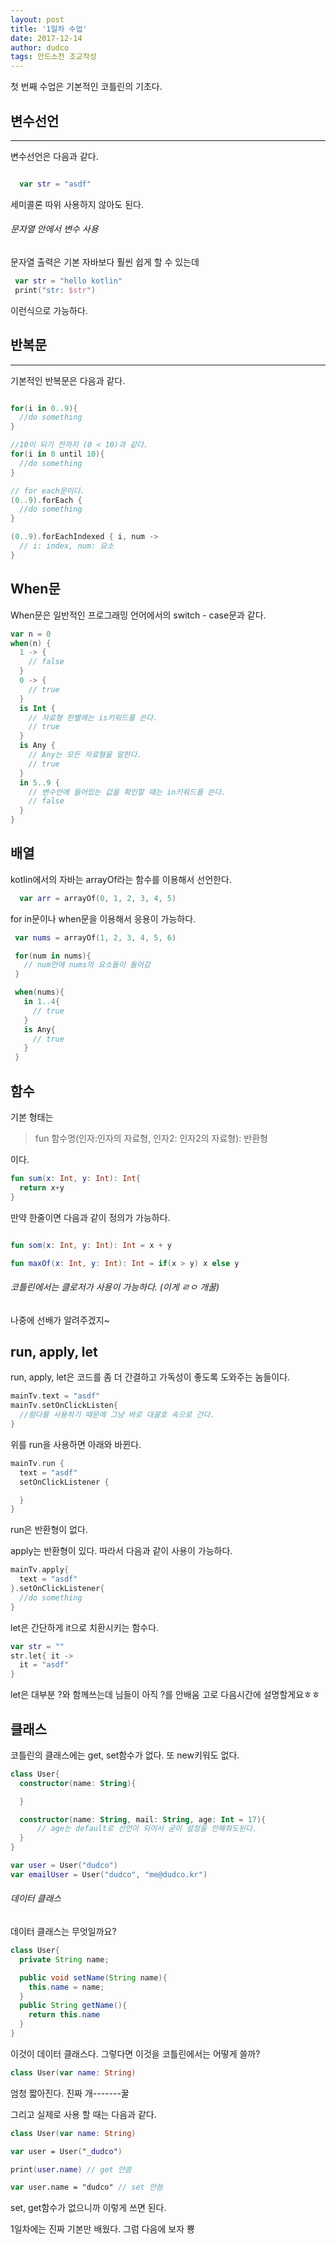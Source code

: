 ```yaml
---
layout: post
title: '1일차 수업'
date: 2017-12-14
author: dudco
tags: 안드소전 조교작성
---
```


첫 번째 수업은 기본적인 코틀린의 기초다.

## 변수선언
---

변수선언은 다음과 같다.

```kotlin

  var str = "asdf"

```

세미콜론 따위 사용하지 않아도 된다.

###### 문자열 안에서 변수 사용
문자열 출력은 기본 자바보다 훨씬 쉽게 할 수 있는데
```kotlin
 var str = "hello kotlin"
 print("str: $str")
```
이런식으로 가능하다.

## 반복문
---
기본적인 반복문은 다음과 같다.

```kotlin

for(i in 0..9){
  //do something
}

//10이 되기 전까지 (0 < 10)과 같다.
for(i in 0 until 10){
  //do something
}

// for each문이다.
(0..9).forEach {
  //do something
}

(0..9).forEachIndexed { i, num ->
  // i: index, num: 요소
}
```

## When문

When문은 일반적인 프로그래밍 언어에서의 switch - case문과 같다.

```kotlin
var n = 0
when(n) {
  1 -> {
    // false
  }
  0 -> {
    // true
  }
  is Int {
    // 자료형 판별에는 is키워드를 쓴다.
    // true
  }
  is Any {
    // Any는 모든 자료형을 말한다.
    // true
  }
  in 5..9 {
    // 변수안에 들어있는 값을 확인할 때는 in키워드를 쓴다.
    // false
  }
}

```

## 배열

kotlin에서의 자바는 arrayOf라는 함수를 이용해서 선언한다.

```kotlin
  var arr = arrayOf(0, 1, 2, 3, 4, 5)
```

for in문이나 when문을 이용해서 응용이 가능하다.

```kotlin
 var nums = arrayOf(1, 2, 3, 4, 5, 6)

 for(num in nums){
   // num안에 nums의 요소들이 들어감
 }

 when(nums){
   in 1..4{
     // true
   }
   is Any{
     // true
   }
 }
```

## 함수

기본 형태는
> fun 함수명(인자:인자의 자료형, 인자2: 인자2의 자료형): 반환형

이다.

```kotlin
fun sum(x: Int, y: Int): Int{
  return x+y
}
```

만약 한줄이면 다음과 같이 정의가 가능하다.

```kotlin

fun som(x: Int, y: Int): Int = x + y

fun maxOf(x: Int, y: Int): Int = if(x > y) x else y
```

###### 코틀린에서는 클로저가 사용이 가능하다. (이게 ㄹㅇ 개꿀)
나중에 선배가 알려주겠지~


## run, apply, let

run, apply, let은 코드를 좀 더 간결하고 가독성이 좋도록 도와주는 놈들이다.

```kotlin
mainTv.text = "asdf"
mainTv.setOnClickListen{
  //람다를 사용하기 때문에 그냥 바로 대괄호 속으로 간다.
}
```
위를 run을 사용하면 아래와 바뀐다.
```kotlin
mainTv.run {
  text = "asdf"
  setOnClickListener {

  }
}
```
run은 반환형이 없다.

apply는 반환형이 있다. 따라서 다음과 같이 사용이 가능하다.

```kotlin
mainTv.apply{
  text = "asdf"
}.setOnClickListener{
  //do something
}
```

let은 간단하게 it으로 치환시키는 함수다.
```kotlin
var str = ""
str.let{ it ->
  it = "asdf"
}
```

let은 대부분 ?와 함께쓰는데 님들이 아직 ?를 안배움 고로 다음시간에 설명할게요ㅎㅎ

## 클래스
코틀린의 클래스에는 get, set함수가 없다. 또 new키워도 없다.

```kotlin
class User{
  constructor(name: String){

  }

  constructor(name: String, mail: String, age: Int = 17){
      // age는 default로 선언이 되어서 굳이 설정을 안해줘도된다.
  }
}

var user = User("dudco")
var emailUser = User("dudco", "me@dudco.kr")
```


###### 데이터 클래스
데이터 클래스는 무엇일까요?<br>
```java
class User{
  private String name;

  public void setName(String name){
    this.name = name;
  }
  public String getName(){
    return this.name
  }
}
```
이것이 데이터 클래스다. 그렇다면 이것을 코틀린에서는 어떻게 쓸까?

```kotlin
class User(var name: String)
```
엄청 짧아진다. 진짜 개-------꿀

그리고 실제로 사용 할 때는 다음과 같다.
```kotlin
class User(var name: String)

var user = User("_dudco")

print(user.name) // get 안씀

var user.name = "dudco" // set 안씀
```

set, get함수가 없으니까 이렇게 쓰면 된다.



1일차에는 진짜 기본만 배웠다. 그럼 다음에 보자 뿅
